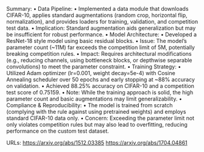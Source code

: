 Summary:
•	Data Pipeline:
• Implemented a data module that downloads CIFAR-10, applies standard augmentations (random crop, horizontal flip, normalization), and provides loaders for training, validation, and competition test data.
• Implication: Standard augmentation aids generalization but may be insufficient for robust performance.
	•	Model Architecture:
• Developed a ResNet-18 style model using basic residual blocks.
• Issue: The model’s parameter count (~11M) far exceeds the competition limit of 5M, potentially breaking competition rules.
• Impact: Requires architectural modifications (e.g., reducing channels, using bottleneck blocks, or depthwise separable convolutions) to meet the parameter constraint.
	•	Training Strategy:
• Utilized Adam optimizer (lr=0.001, weight decay=5e-4) with Cosine Annealing scheduler over 50 epochs and early stopping at ~88% accuracy on validation.
• Achieved 88.25% accuracy on CIFAR-10 and a competition test score of 0.75159.
• Note: While the training approach is solid, the high parameter count and basic augmentations may limit generalizability.
	•	Compliance & Reproducibility:
• The model is trained from scratch (complying with the rule against using pretrained weights) and employs standard CIFAR-10 data only.
• Concern: Exceeding the parameter limit not only violates competition rules but may also lead to overfitting, reducing performance on the custom test dataset.

URLs:
https://arxiv.org/abs/1512.03385
https://arxiv.org/abs/1704.04861